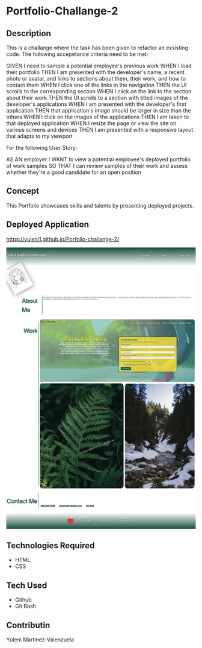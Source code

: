 # Portfolio-Challange-2

## Description

This is a challange where the task has been given to refactor an exsisting code. The following accepetance criteria need to be met:

GIVEN I need to sample a potential employee's previous work
WHEN I load their portfolio
THEN I am presented with the developer's name, a recent photo or avatar, and links to sections about them, their work, and how to contact them
WHEN I click one of the links in the navigation
THEN the UI scrolls to the corresponding section
WHEN I click on the link to the section about their work
THEN the UI scrolls to a section with titled images of the developer's applications
WHEN I am presented with the developer's first application
THEN that application's image should be larger in size than the others
WHEN I click on the images of the applications
THEN I am taken to that deployed application
WHEN I resize the page or view the site on various screens and devices
THEN I am presented with a responsive layout that adapts to my viewport

For the following User Story:

AS AN employer
I WANT to view a potential employee's deployed portfolio of work samples
SO THAT I can review samples of their work and assess whether they're a good candidate for an open position

## Concept

This Portfolio showcases skills and talents by presenting deployed projects. 

## Deployed Application
https://yuleni1.github.io/Porfolio-challange-2/

![Yulenis Portfolio](/assets/images/Web%20capture_15-5-2022_171139_yuleni1.github.io.jpeg)

## Technologies Required

* HTML
* CSS


## Tech Used

* Github
* Git Bash


## Contributin 

Yuleni Martinez-Valenzuela


